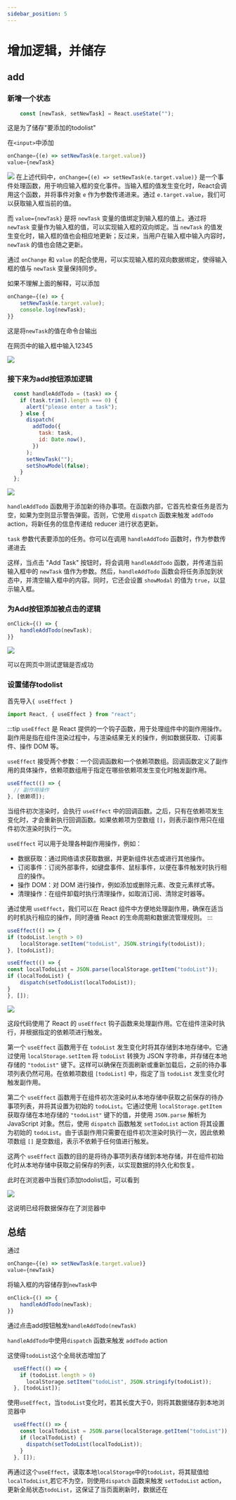 ```yaml
---
sidebar_position: 5
---
```


# 增加逻辑，并储存

## add

### 新增一个状态

```jsx
    const [newTask, setNewTask] = React.useState("");
```
这是为了储存"要添加的todolist"

在`<input>`中添加

```jsx
onChange={(e) => setNewTask(e.target.value)}
value={newTask}
```
![](img/4_13.png)
在上述代码中，`onChange={(e) => setNewTask(e.target.value)}` 是一个事件处理函数，用于响应输入框的变化事件。当输入框的值发生变化时，React会调用这个函数，并将事件对象 `e` 作为参数传递进来。通过 `e.target.value`，我们可以获取输入框当前的值。

而 `value={newTask}` 是将 `newTask` 变量的值绑定到输入框的值上。通过将 `newTask` 变量作为输入框的值，可以实现输入框的双向绑定。当 `newTask` 的值发生变化时，输入框的值也会相应地更新；反过来，当用户在输入框中输入内容时，`newTask` 的值也会随之更新。

通过 `onChange` 和 `value` 的配合使用，可以实现输入框的双向数据绑定，使得输入框的值与 `newTask` 变量保持同步。

如果不理解上面的解释，可以添加
```jsx
onChange={(e) => {
    setNewTask(e.target.value);
    console.log(newTask);
}}
```
这是将`newTask`的值在命令台输出

在网页中的输入框中输入12345

![](img/4_14.png)

### 接下来为add按钮添加逻辑

```jsx
  const handleAddTodo = (task) => {
    if (task.trim().length === 0) {
      alert("please enter a task");
    } else {
      dispatch(
        addTodo({
          task: task,
          id: Date.now(),
        })
      );
      setNewTask("");
      setShowModel(false);
    }
  };
```
![](img/5_1.png)

`handleAddTodo` 函数用于添加新的待办事项。在函数内部，它首先检查任务是否为空，如果为空则显示警告弹窗。否则，它使用 `dispatch` 函数来触发 `addTodo` action，将新任务的信息传递给 reducer 进行状态更新。

`task` 参数代表要添加的任务。你可以在调用 `handleAddTodo` 函数时，作为参数传递进去

这样，当点击 "Add Task" 按钮时，将会调用 `handleAddTodo` 函数，并传递当前输入框中的 `newTask` 值作为参数。然后，`handleAddTodo` 函数会将任务添加到状态中，并清空输入框中的内容。同时，它还会设置 `showModal` 的值为 `true`，以显示输入框。


### 为Add按钮添加被点击的逻辑

```jsx
onClick={() => {
    handleAddTodo(newTask);
}}
```
![](img/5_2.png)

可以在网页中测试逻辑是否成功

### 设置储存todolist

首先导入`{ useEffect }`
```jsx
import React, { useEffect } from "react";
```
:::tip
`useEffect` 是 React 提供的一个钩子函数，用于处理组件中的副作用操作。副作用是指在组件渲染过程中，与渲染结果无关的操作，例如数据获取、订阅事件、操作 DOM 等。

`useEffect` 接受两个参数：一个回调函数和一个依赖项数组。回调函数定义了副作用的具体操作，依赖项数组用于指定在哪些依赖项发生变化时触发副作用。

```jsx
useEffect(() => {
  // 副作用操作
}, [依赖项]);
```

当组件初次渲染时，会执行 `useEffect` 中的回调函数。之后，只有在依赖项发生变化时，才会重新执行回调函数。如果依赖项为空数组 `[]`，则表示副作用只在组件初次渲染时执行一次。

`useEffect` 可以用于处理各种副作用操作，例如：

- 数据获取：通过网络请求获取数据，并更新组件状态或进行其他操作。
- 订阅事件：订阅外部事件，如键盘事件、鼠标事件，以便在事件触发时执行相应的操作。
- 操作 DOM：对 DOM 进行操作，例如添加或删除元素、改变元素样式等。
- 清理操作：在组件卸载时执行清理操作，如取消订阅、清除定时器等。

通过使用 `useEffect`，我们可以在 React 组件中方便地处理副作用，确保在适当的时机执行相应的操作，同时遵循 React 的生命周期和数据流管理规则。
:::

```jsx
useEffect(() => {
if (todoList.length > 0)
    localStorage.setItem("todoList", JSON.stringify(todoList));
}, [todoList]);

useEffect(() => {
const localTodoList = JSON.parse(localStorage.getItem("todoList"));
if (localTodoList) {
    dispatch(setTodoList(localTodoList));
}
}, []);
```

![](img/5_3.png)

这段代码使用了 React 的 `useEffect` 钩子函数来处理副作用。它在组件渲染时执行，并根据指定的依赖项进行触发。

第一个 `useEffect` 函数用于在 `todoList` 发生变化时将其存储到本地存储中。它通过使用 `localStorage.setItem` 将 `todoList` 转换为 JSON 字符串，并存储在本地存储的 `"todoList"` 键下。这样可以确保在页面刷新或重新加载后，之前的待办事项列表仍然可用。在依赖项数组 `[todoList]` 中，指定了当 `todoList` 发生变化时触发副作用。

第二个 `useEffect` 函数用于在组件初次渲染时从本地存储中获取之前保存的待办事项列表，并将其设置为初始的 `todoList`。它通过使用 `localStorage.getItem` 获取存储在本地存储的 `"todoList"` 键下的值，并使用 `JSON.parse` 解析为 JavaScript 对象。然后，使用 `dispatch` 函数触发 `setTodoList` action 将其设置为初始的 `todoList`。由于该副作用只需要在组件初次渲染时执行一次，因此依赖项数组 `[]` 是空数组，表示不依赖于任何值进行触发。

这两个 `useEffect` 函数的目的是将待办事项列表存储到本地存储，并在组件初始化时从本地存储中获取之前保存的列表，以实现数据的持久化和恢复。

此时在浏览器中当我们添加todolist后，可以看到

![](img/5_4.png)

这说明已经将数据保存在了浏览器中

## 总结
通过
```jsx
onChange={(e) => setNewTask(e.target.value)}
value={newTask}
```
将输入框的内容储存到`newTask`中

```jsx
onClick={() => {
    handleAddTodo(newTask);
}}
```

通过点击add按钮触发`handleAddTodo(newTask)`

`handleAddTodo`中使用`dispatch` 函数来触发 `addTodo` action

这使得`todoList`这个全局状态增加了

```jsx
  useEffect(() => {
    if (todoList.length > 0)
      localStorage.setItem("todoList", JSON.stringify(todoList));
  }, [todoList]);
```

使用`useEffect`，当`todoList`变化时，若其长度大于0，则将其数据储存到本地浏览器中

```jsx
  useEffect(() => {
    const localTodoList = JSON.parse(localStorage.getItem("todoList"));
    if (localTodoList) {
      dispatch(setTodoList(localTodoList));
    }
  }, []);
 ``` 

 再通过这个`useEffect`，读取本地`localStorage`中的`todoList`，将其赋值给`localTodoList`,若它不为空，则使用`dispatch` 函数来触发 `setTodoList` action，更新全局状态`todoList`，这保证了当页面刷新时，数据还在
